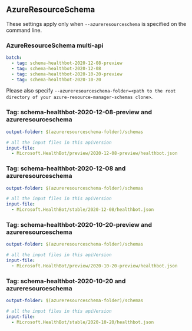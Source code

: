 ## AzureResourceSchema

These settings apply only when `--azureresourceschema` is specified on the command line.

### AzureResourceSchema multi-api

``` yaml $(azureresourceschema) && $(multiapi)
batch:
  - tag: schema-healthbot-2020-12-08-preview
  - tag: schema-healthbot-2020-12-08
  - tag: schema-healthbot-2020-10-20-preview
  - tag: schema-healthbot-2020-10-20

```

Please also specify `--azureresourceschema-folder=<path to the root directory of your azure-resource-manager-schemas clone>`.

### Tag: schema-healthbot-2020-12-08-preview and azureresourceschema

``` yaml $(tag) == 'schema-healthbot-2020-12-08-preview' && $(azureresourceschema)
output-folder: $(azureresourceschema-folder)/schemas

# all the input files in this apiVersion
input-file:
  - Microsoft.HealthBot/preview/2020-12-08-preview/healthbot.json

```

### Tag: schema-healthbot-2020-12-08 and azureresourceschema

``` yaml $(tag) == 'schema-healthbot-2020-12-08' && $(azureresourceschema)
output-folder: $(azureresourceschema-folder)/schemas

# all the input files in this apiVersion
input-file:
  - Microsoft.HealthBot/stable/2020-12-08/healthbot.json

```

### Tag: schema-healthbot-2020-10-20-preview and azureresourceschema

``` yaml $(tag) == 'schema-healthbot-2020-10-20-preview' && $(azureresourceschema)
output-folder: $(azureresourceschema-folder)/schemas

# all the input files in this apiVersion
input-file:
  - Microsoft.HealthBot/preview/2020-10-20-preview/healthbot.json

```

### Tag: schema-healthbot-2020-10-20 and azureresourceschema

``` yaml $(tag) == 'schema-healthbot-2020-10-20' && $(azureresourceschema)
output-folder: $(azureresourceschema-folder)/schemas

# all the input files in this apiVersion
input-file:
  - Microsoft.HealthBot/stable/2020-10-20/healthbot.json

```
